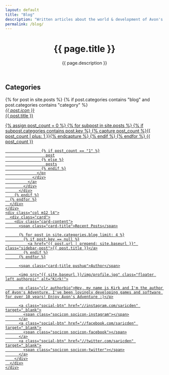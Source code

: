 ```yaml
---
layout: default
title: "Blog"
description: "Written articles about the world & development of Avon's Adventure."
permalink: /blog/
---
```

<header>
  <h1>{{ page.title }}</h1>
  <p>{{ page.description }}</p>
</header>

<div class="container">
  <h2>Categories</h2>
  <div class="row">
    <div class="col m12 l8">
      <div class="row">
      {% for post in site.posts %}
        {% if post.categories contains "blog" and post.categories contains "category" %}
          <div class="col s12 m6">
            <div class="card">
              <a href="{{ post.url | prepend: site.baseurl }}" class="block">
                <div class="card-content center-align">
                  <span class="card-title">
                    <i class="material-icons">{{ post.icon }}</i>
                    <br />
                    {{ post.title }}
                  </span>
                  <p>
                    {% assign post_count = 0 %}
                    {% for subpost in site.posts %}
                      {% if subpost.categories contains post.key %}
                        {% capture post_count %}{{ post_count | plus: 1 }}{% endcapture %}
                      {% endif %}
                    {% endfor %}
                    {{ post_count }}

                    {% if post_count == "1" %}
                      post
                    {% else %}
                      posts
                    {% endif %}
                  </p>
                </div>
              </a>
            </div>
          </div>
        {% endif %}
      {% endfor %}
      </div>
    </div>
    <div class="col m12 l4">
      <div class="card">
        <div class="card-content">
          <span class="card-title">Recent Posts</span>

          {% for post in site.categories.blog limit: 4 %}
            {% if post.key == null %}
              <a href="{{ post.url | prepend: site.baseurl }}" class="sidebar-post">{{ post.title }}</a>
            {% endif %}
          {% endfor %}

          <span class="card-title pushup">Author</span>

          <img src="{{ site.baseurl }}/img/profile.jpg" class="floater left authorpic" alt="Kirk!">

          <p class="clr authorbio">Hey, my name is Kirk and I'm the author of Avon's Adventure. I've been lovingly developing games and software for over 10 years! Enjoy Avon's Adventure :)</p>

          <a class="social-btn" href="//instagram.com/saricden" target="_blank">
            <span class="socicon socicon-instagram"></span>
          </a>
          <a class="social-btn" href="//facebook.com/saricden" target="_blank">
            <span class="socicon socicon-facebook"></span>
          </a>
          <a class="social-btn" href="//twitter.com/saricden" target="_blank">
            <span class="socicon socicon-twitter"></span>
          </a>
        </div>
      </div>
    </div>
  </div>
</div>